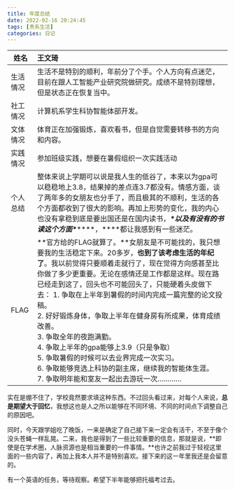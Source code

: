 ```yaml
---
title: 年度总结
date: 2022-02-16 20:24:45
tags: [贵系生活]
categories: 日记  
---
```


| 姓名     | 王文琦                                                       |
| -------- | :----------------------------------------------------------- |
| 生活情况 | 生活不是特别的顺利，年前分了个手。个人方向有点迷茫，目前在跟人工智能产业研究院做研究。成绩不是特别理想，但是状态正在恢复当中。 |
| 社工情况 | 计算机系学生科协智能体部开发。                               |
| 文体情况 | 体育正在加强锻炼，喜欢看书，但是自觉需要转移书的方向和内容。 |
| 实践情况 | 参加班级实践，想要在暑假组织一次实践活动                     |
| 个人总结 | 整体来说上学期可以说是我人生的低谷了，本来以为gpa可以稳稳地上3.8，结果掉的差点连3.7都没有。情感方面，谈了两年多的女朋友也分手了，而且极其的不顺利，生活的各个方面都收到了很大的影响。再加上形势的变化，我的内心也没有拿稳到底是要出国还是在国内读书，***\*以及有没有的书读这个方面\*******\*，\****都让我感到有一些迷茫。 |
| FLAG     | **官方给的FLAG就算了。**女朋友是不可能找的，我只想要我的生活稳定下来。20多岁，**也到了该考虑生活的年纪了**。我以前觉得只要顺着走就行了，现在觉得方向感甚至比你做了多少更重要。无论在感情还是工作都是这样。现在路已经走到这了，回头也不可能回头了，只能硬着头皮做下去：                                                                                                                                         1. 争取在上半年到暑假的时间内完成一篇完整的论文投稿。<br>2. 好好锻炼身体，争取上半年在健身房有所成果，体育成绩改善。<br>3. 争取全年的夜跑满勤。<br/>4. 争取上半年的gpa能够上3.9（只是争取）<br>5. 争取暑假的时候可以去业界完成一次实习。<br>6. 争取能够竞选上科协的副主席，继续我的智能体生涯。<br>7. 争取明年能和室友一起出去游玩一次………… |

实在是绷不住了，学校竟然要求填这种东西。不过回头看过来，对每个人来说，**总是期望大于回忆**，我想这也是人之所以能够在不同环境、不同的时间点下调整自己的原因吧。

同时，今天跟学姐吃了晚饭，一来是确定了自己接下来一定会有活干，不至于像个没头苍蝇一样乱晃。二来，我也是得到了一些比较重要的信息，那就是说，**即使是在学术圈，人脉资源也是相当重要的一件事情。**也许之前我过于轻视这里面的一些内容了，再加上我本人并不是特别喜欢。接下来的这一年里我还是会留意的。

有一个英语的任务，等待观察。希望下半年能够把托福考过去。







 
